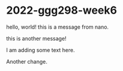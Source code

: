 # 2022-ggg298-week6

hello, world! this is a message from nano.

this is another message!

I am adding some text here.

Another change.
